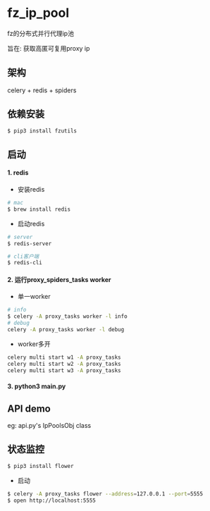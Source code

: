 # fz_ip_pool
fz的分布式并行代理ip池

旨在: 获取高匿可复用proxy ip

## 架构
celery + redis + spiders

## 依赖安装
```bash
$ pip3 install fzutils
```

## 启动
#### 1. redis
- 安装redis
```bash
# mac
$ brew install redis
```
- 启动redis
```bash
# server
$ redis-server

# cli客户端
$ redis-cli 
```

#### 2. 运行proxy_spiders_tasks worker
- 单一worker
```bash
# info
$ celery -A proxy_tasks worker -l info
# debug
celery -A proxy_tasks worker -l debug
```
- worker多开
```bash
celery multi start w1 -A proxy_tasks
celery multi start w2 -A proxy_tasks
celery multi start w3 -A proxy_tasks
```

#### 3. python3 main.py

## API demo
eg: api.py's IpPoolsObj class

## 状态监控
```bash
$ pip3 install flower
```
- 启动
```bash
$ celery -A proxy_tasks flower --address=127.0.0.1 --port=5555
$ open http://localhost:5555
```

